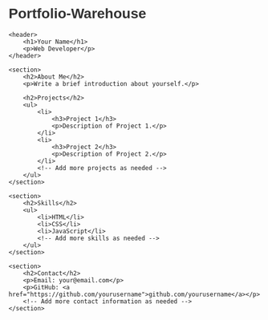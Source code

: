 # Portfolio-Warehouse
<!DOCTYPE html>
<html lang="en">
<head>
    <meta charset="UTF-8">
    <meta name="viewport" content="width=device-width, initial-scale=1.0">
    <title>Your Portfolio</title>
    <style>
        body {
            font-family: Arial, sans-serif;
            margin: 20px;
        }
        header {
            text-align: center;
            padding: 50px;
            background-color: #f0f0f0;
        }
        section {
            max-width: 800px;
            margin: 0 auto;
        }
        h1, h2 {
            color: #333;
        }
        p {
            color: #666;
        }
        ul {
            list-style-type: none;
            padding: 0;
        }
        li {
            margin-bottom: 10px;
        }
    </style>
</head>
<body>

    <header>
        <h1>Your Name</h1>
        <p>Web Developer</p>
    </header>

    <section>
        <h2>About Me</h2>
        <p>Write a brief introduction about yourself.</p>

        <h2>Projects</h2>
        <ul>
            <li>
                <h3>Project 1</h3>
                <p>Description of Project 1.</p>
            </li>
            <li>
                <h3>Project 2</h3>
                <p>Description of Project 2.</p>
            </li>
            <!-- Add more projects as needed -->
        </ul>
    </section>

    <section>
        <h2>Skills</h2>
        <ul>
            <li>HTML</li>
            <li>CSS</li>
            <li>JavaScript</li>
            <!-- Add more skills as needed -->
        </ul>
    </section>

    <section>
        <h2>Contact</h2>
        <p>Email: your@email.com</p>
        <p>GitHub: <a href="https://github.com/yourusername">github.com/yourusername</a></p>
        <!-- Add more contact information as needed -->
    </section>

</body>
</html>
